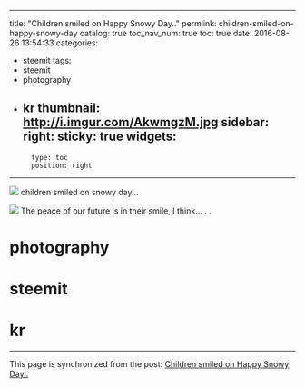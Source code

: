 
---
title: "Children smiled on Happy Snowy Day.."
permlink: children-smiled-on-happy-snowy-day
catalog: true
toc_nav_num: true
toc: true
date: 2016-08-26 13:54:33
categories:
- steemit
tags:
- steemit
- photography
- kr
thumbnail: http://i.imgur.com/AkwmgzM.jpg
sidebar:
    right:
        sticky: true
widgets:
    -
        type: toc
        position: right
---


![](http://i.imgur.com/AkwmgzM.jpg)
children smiled on snowy day...

![](http://i.imgur.com/S39AgUF.jpg)
The peace of our future is in their smile, I think...
.
.
# photography
# steemit
# kr

- - -

This page is synchronized from the post: [Children smiled on Happy Snowy Day..](https://steemit.com/@jack8831/children-smiled-on-happy-snowy-day)
